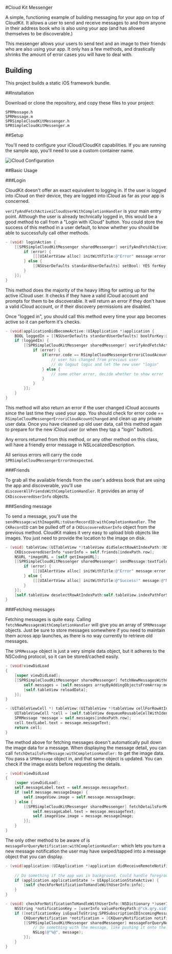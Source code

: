 #Cloud Kit Messenger

A simple, functioning example of building messaging for your app on top of CloudKit. It allows a user to send and receive messages to and from anyone in their address book who is also using your app (and has allowed themselves to be discoverable.)

This messenger allows your users to send text and an image to their friends who are also using your app. It only has a few methods, and drastically shrinks the amount of error cases you will have to deal with.

## Building

This project builds a static iOS framework bundle.

##Installation

Download or clone the repository, and copy these files to your project:

```
SPRMessage.h
SPRMessage.m
SPRSimpleCloudKitMessenger.h
SPRSimpleCloudKitMessenger.m
```

##Setup

You'll need to configure your iCloud/CloudKit capabilities. If you are running the sample app, you'll need to use a custom container name.

![iCloud Configuration](http://content.screencast.com/users/sprynmr/folders/Snagit/media/d2ad40e9-0ad4-4fd3-9cd1-931064a2d17a/cloudkit.png)

##Basic Usage

###Login

CloudKit doesn't offer an exact equivalent to logging in. If the user is logged into iCloud on their device, they are logged into iCloud as far as your app is concerned.

`verifyAndFetchActiveiCloudUserWithCompletionHandler` is your main entry point. Although the user is already technically logged in, this would be a good method to call from a "Login with iCloud" button. You could store the success of this method in a user default, to know whether you should be able to successfully call other methods.

```Objective-C
- (void) loginAction {
    [[SPRSimpleCloudKitMessenger sharedMessenger] verifyAndFetchActiveiCloudUserWithCompletionHandler:^(CKDiscoveredUserInfo *userInfo, NSError *error) {
        if (error) {
            [[[UIAlertView alloc] initWithTitle:@"Error" message:error.localizedDescription delegate:nil cancelButtonTitle:@"OK" otherButtonTitles:nil, nil] show];
        } else {
            [[NSUserDefaults standardUserDefaults] setBool: YES forKey:@"loggedIn"];
        }
    }];
}
```

This method does the majority of the heavy lifting for setting up for the active iCloud user. It checks if they have a valid iCloud account and prompts for them to be discoverable. It will return an error if they don't have a valid iCloud account, or if their discovery permissions are disabled.

Once "logged in", you should call this method every time your app becomes active so it can perform it's checks.

```Objective-C
- (void)applicationDidBecomeActive:(UIApplication *)application {
    BOOL loggedIn = [[NSUserDefaults standardUserDefaults] boolForKey:@"loggedIn"];
    if (loggedIn) {
        [[SPRSimpleCloudKitMessenger sharedMessenger] verifyAndFetchActiveiCloudUserWithCompletionHandler:^(CKDiscoveredUserInfo *userInfo, NSError *error) {
            if (error) {
                if(error.code == RSimpleCloudMessengerErroriCloudAcountChanged) {
                    // user has changed from previous user
                    // do logout logic and let the new user "login"
                } else {
                    // some other error, decide whether to show error
                }
            }
        }];
    }
}
```

This method will also return an error if the user changed iCloud accounts since the last time they used your app. You should check for error code == `RSimpleCloudMessengerErroriCloudAcountChanged` and clean up any private user data. Once you have cleaned up old user data, call this method again to prepare for the new iCloud user (or when they tap a "login" button).

Any errors returned from this method, or any other method on this class, will have a friendly error message in NSLocalizedDescription.

All serious errors will carry the code `SPRSimpleCloudMessengerErrorUnexpected`.

###Friends

To grab all the available friends from the user's address book that are using the app and discoverable, you'll use `discoverAllFriendsWithCompletionHandler`. It provides an array of `CKDiscoveredUserInfo` objects.

###Sending message

To send a message, you'll use the `sendMessage:withImageURL:toUserRecordID:withCompletionHandler`. The `CKRecordID` can be pulled off of a `CKDiscoveredUserInfo` object from the previous method.  CloudKit makes it very easy to upload blob objects like images. You just need to provide the location to the image on disk.

```Objective-C
- (void) tableView:(UITableView *)tableView didSelectRowAtIndexPath:(NSIndexPath *)indexPath {
    CKDiscoveredUserInfo *userInfo = self.friends[indexPath.row];
    NSURL *imageURL = [self getImageURL];
    [[SPRSimpleCloudKitMessenger sharedMessenger] sendMessage:textfield.text withImageURL:imageURL toUserRecordID:userInfo.userRecordID withCompletionHandler:^(NSError *error) {
        if (error) {
            [[[UIAlertView alloc] initWithTitle:@"Error" message:error.localizedDescription delegate:nil cancelButtonTitle:@"OK" otherButtonTitles:nil, nil] show];
        } else {
            [[[UIAlertView alloc] initWithTitle:@"Success!" message:@"Message sent" delegate:nil cancelButtonTitle:@"OK" otherButtonTitles:nil, nil] show];
        }
    }];
    [self.tableView deselectRowAtIndexPath:self.tableView.indexPathForSelectedRow animated:YES];
}
```

###Fetching messages

Fetching messages is quite easy. Calling `fetchNewMessagesWithCompletionHandler` will give you an array of `SPRMessage` objects. Just be sure to store messages somewhere if you need to maintain them across app launches, as there is no way currently to retrieve old messages.

The `SPRMessage` object is just a very simple data object, but it adheres to the NSCoding protocol, so it can be stored/cached easily.

```Objective-C
- (void)viewDidLoad
{
    [super viewDidLoad];
    [[SPRSimpleCloudKitMessenger sharedMessenger] fetchNewMessagesWithCompletionHandler:^(NSArray *messages, NSError *error) {
        self.messages = [self.messages arrayByAddingObjectsFromArray:messages];
        [self.tableView reloadData];
    }];
}

- (UITableViewCell *) tableView:(UITableView *)tableView cellForRowAtIndexPath:(NSIndexPath *)indexPath {
    UITableViewCell *cell = [self.tableView dequeueReusableCellWithIdentifier:@"SPRMessageCell"];
    SPRMessage *message = self.messages[indexPath.row];
    cell.textLabel.text = message.messageText;
    return cell;
}
```

The method above for fetching messages doesn't automatically pull down the image data for a message. When displaying the message detail, you can call `fetchDetailsForMessage:withCompletionHandler:` to get the image data. You pass a `SPRMessage` object in, and that same object is updated. You can check if the image exists before requesting the details.

```Objective-C
- (void)viewDidLoad
{
    [super viewDidLoad];
    self.messageLabel.text = self.message.messageText;
    if (self.message.messageImage) {
        self.imageView.image = self.message.messageImage;
    } else {
        [[SPRSimpleCloudKitMessenger sharedMessenger] fetchDetailsForMessage:self.message withCompletionHandler:^(SPRMessage *message, NSError *error) {
            self.messageLabel.text = message.messageText;
            self.imageView.image = message.messageImage;
        }];
    }
}
```

The only other method to be aware of is `messageForQueryNotification:withCompletionHandler:` which lets you turn a new message notification the user may have swiped/tapped into a message object that you can display.

```Objective-C
- (void)application:(UIApplication *)application didReceiveRemoteNotification:(NSDictionary *)info {
    
    // Do something if the app was in background. Could handle foreground notifications differently
    if (application.applicationState != UIApplicationStateActive) {
        [self checkForNotificationToHandleWithUserInfo:info];
    }
}

- (void) checkForNotificationToHandleWithUserInfo:(NSDictionary *)userInfo {
    NSString *notificationKey = [userInfo valueForKeyPath:@"ck.qry.sid"];
    if ([notificationKey isEqualToString:SPRSubscriptionIDIncomingMessages]) {
        CKQueryNotification *notification = [CKQueryNotification notificationFromRemoteNotificationDictionary:userInfo];
        [[SPRSimpleCloudKitMessenger sharedMessenger] messageForQueryNotification:notification withCompletionHandler:^(SPRMessage *message, NSError *error) {
            // Do something with the message, like pushing it onto the stack
            NSLog(@"%@", message);
        }];
    }
}
```

